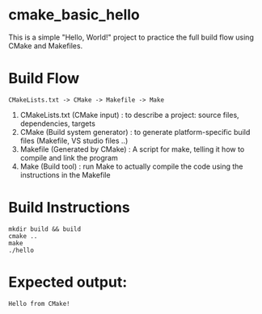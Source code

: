# cmake_basic_hello

This is a simple "Hello, World!" project to practice the full build flow using CMake and Makefiles.

# Build Flow
```
CMakeLists.txt -> CMake -> Makefile -> Make
```
1. CMakeLists.txt (CMake input)
  : to describe a project: source files, dependencies, targets
2. CMake (Build system generator)
   : to generate platform-specific build files (Makefile, VS studio files ..)
3. Makefile (Generated by CMake)
   : A script for make, telling it how to compile and link the program
4. Make (Build tool)
   : run Make to actually compile the code using the instructions in the Makefile

# Build Instructions
```
mkdir build && build
cmake ..
make
./hello
```

# Expected output:
```
Hello from CMake!
```

